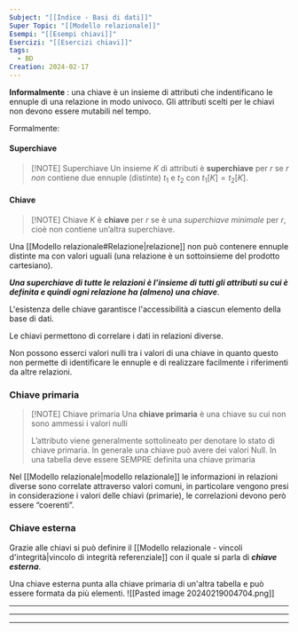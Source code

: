 ```yaml
---
Subject: "[[Indice - Basi di dati]]"
Super Topic: "[[Modello relazionale]]"
Esempi: "[[Esempi chiavi]]"
Esercizi: "[[Esercizi chiavi]]"
tags:
  - BD
Creation: 2024-02-17
---
```

**Informalmente** : una chiave è un insieme di attributi che indentificano le ennuple di una relazione in modo univoco.
Gli attributi scelti per le chiavi non devono essere mutabili nel tempo.

Formalmente:
#### Superchiave
> [!NOTE] Superchiave
> Un insieme $K$ di attributi è **superchiave** per $r$ se $r$ _non_ contiene due ennuple (distinte) $t_1$ e $t_2$ con $t_1[K] = t_2[K]$. 

#### Chiave
> [!NOTE] Chiave
> $K$ è **chiave** per $r$ se è una _superchiave minimale_ per $r$, cioè non contiene un’altra superchiave.


Una [[Modello relazionale#Relazione|relazione]] non può contenere ennuple distinte ma con valori uguali (una relazione è un sottoinsieme del prodotto cartesiano).

___Una superchiave di tutte le relazioni è l’insieme di tutti gli attributi su cui è definita e quindi ogni relazione ha (almeno) una chiave___. 

L'esistenza delle chiave garantisce l'accessibilità a ciascun elemento della base di dati.

Le chiavi permettono di correlare i dati in relazioni diverse.

Non possono esserci valori nulli tra i valori di una chiave in quanto questo non permette di identificare le ennuple e di realizzare facilmente i riferimenti da altre relazioni.

### Chiave primaria
> [!NOTE] Chiave primaria
> Una **chiave primaria** è una chiave su cui non sono ammessi i valori nulli
> 
> 	L’attributo viene generalmente sottolineato per denotare lo stato di chiave primaria.
In generale una chiave può avere dei valori Null.
In una tabella deve essere SEMPRE definita una chiave primaria

Nel [[Modello relazionale|modello relazionale]] le informazioni in relazioni diverse sono correlate attraverso valori comuni, in particolare vengono presi in considerazione i valori delle chiavi (primarie), le correlazioni devono però essere “coerenti”.

### Chiave esterna
Grazie alle chiavi si può definire il [[Modello relazionale - vincoli d'integrità|vincolo di integrità referenziale]] con il quale si parla di ___chiave esterna___.

Una chiave esterna punta alla chiave primaria di un'altra tabella e può essere formata da più elementi. 
![[Pasted image 20240219004704.png]]

---
---
---
